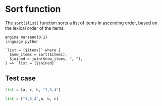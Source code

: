 # Sort function

The `sort($list)` function sorts a list of items in ascending order, based on the lexical order of the items.

```grit
engine marzano(0.1)
language python

`list = [$items]` where {
  $new_items = sort($items),
  $joined = join($new_items, ", "),
} => `list = [$joined]`
```

## Test case

```python
list = [a, c, b, "1,3,4"]
```

```python
list = ["1,3,4",a, b, c]
```
